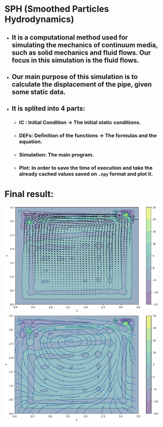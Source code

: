 # SPH (Smoothed Particles Hydrodynamics) 
- ## It is a computational method used for simulating the mechanics of continuum media, such as solid mechanics and fluid flows. Our focus in this simulation is the fluid flows.
- ## Our main purpose of this simulation is to calculate the displacement of the pipe, given some static data.
- ## It is splited into 4 parts:
  - ### IC : Initial Condition -> The initial static conditions.
  - ### DEFs: Definition of the functions -> The formulas and the equation.
  - ### Simulation: The main program.
  - ### Plot: In order to save the time of execution and take the already cached values saved on `.npy` format and plot it.

# Final result: 
<img src="Screenshot 2025-03-09 125015.png" alt="">
<img src="Screenshot 2025-03-09 110651.png" alt="">
